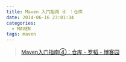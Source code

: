 ```yaml
---
title: Maven 入门指南 ④ ：仓库
date: 2014-06-16 23:01:34
categories:
  - MAVEN
tags: maven
---
```


> [Maven入门指南④：仓库 - 罗韬 - 博客园](http://www.cnblogs.com/luotaoyeah/p/3785044.html)
